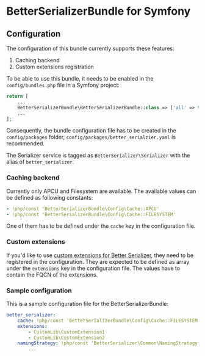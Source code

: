 # BetterSerializerBundle for Symfony

## Configuration

The configuration of this bundle currently supports these features:

1) Caching backend
2) Custom extensions registration

To be able to use this bundle, it needs to be enabled in the `config/bundles.php` file in a Symfony project:

```php
return [
    ...
    BetterSerializerBundle\BetterSerializerBundle::class => ['all' => true],
    ...
];
```

Consequently, the bundle configuration file has to be created in the `config/packages` folder, 
`config/packages/better_serialzier.yaml` is recommended.

The Serializer service is tagged as `BetterSerializer\Serializer` with the alias of `better_serializer`.

### Caching backend

Currently only APCU and Filesystem are available. The available values can be defined as following constants:

```yaml
- !php/const 'BetterSerializerBundle\Config\Cache::APCU'
- !php/const 'BetterSerializerBundle\Config\Cache::FILESYSTEM'
```

One of them has to be defined under the `cache` key in the configuration file.

### Custom extensions

If you'd like to use [custom extensions for Better Serializer](https://github.com/better-serializer/better-serializer/blob/master/doc/Extensions.md), 
they need to be registered in the configuration. They are expected to be defined as array under the `extensions`
key in the configuration file. The values have to contain the FQCN of the extensions.

### Sample configuration

This is a sample configuration file for the BetterSerializerBundle:

```yaml
better_serializer:
    cache: !php/const 'BetterSerializerBundle\Config\Cache::FILESYSTEM'
    extensions:
        - CustomLib\CustomExtension1
        - CustomLib\CustomExtension2
    namingStrategy: !php/const 'BetterSerializer\Common\NamingStrategy::CAMEL_CASE'
        ...
```
